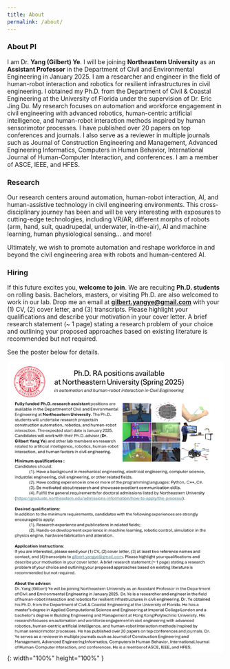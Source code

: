 ```yaml
---
title: About
permalink: /about/
---
```


### About PI
I am Dr. **Yang (Gilbert) Ye**. I will be joining **Northeastern University** as an **Assistant Professor** in the Department of Civil and Environmental Engineering in January 2025. I am a researcher and engineer in the field of human-robot interaction and robotics for resilient infrastructures in civil engineering. 
I obtained my Ph.D. from the Department of Civil & Coastal Engineering at the University of Florida under the supervision of Dr. Eric Jing Du. My research focuses on automation and workforce engagement in civil engineering with advanced robotics, 
human-centric artificial intelligence, and human-robot interaction methods inspired by human sensorimotor processes. 
I  have published over 20 papers on top conferences and journals. I also serve as a reviewer in multiple journals such as Journal of Construction Engineering and Management, 
Advanced Engineering Informatics, Computers in Human Behavior, International Journal of Human-Computer Interaction, and conferences. I am a member of ASCE, IEEE, and HFES.


### Research
Our research centers around automation, human-robot interaction, AI, and human-assistive technology in civil engineering environments. 
This cross-disciplinary journey has been and will be very interesting with exposures to cutting-edge technologies, 
including VR/AR, different morphs of robots (arm, hand, suit, quadrupedal, underwater, in-the-air), AI and machine learning, human physiological sensing... and more!

Ultimately, we wish to promote automation and reshape workforce in and beyond the civil engineering area with robots and human-centered AI. 

### Hiring
If this future excites you, **welcome to join**. We are recuiting **Ph.D. students** on rolling basis. Bachelors, masters, or visiting Ph.D. are also welcomed to work in our lab. 
Drop me an email at **gilbert.yangye@gmail.com** with your (1) CV, (2) cover letter, and (3) transcripts. 
Please highlight your qualifications and describe your motivation in your cover letter. 
A brief research statement (~ 1 page) stating a research problem of your choice and outlining your proposed approaches based on existing literature is recommended but not required.

See the poster below for details.

![Desktop View](/images/Hire/poster.png){: width="100%" height="100%" }